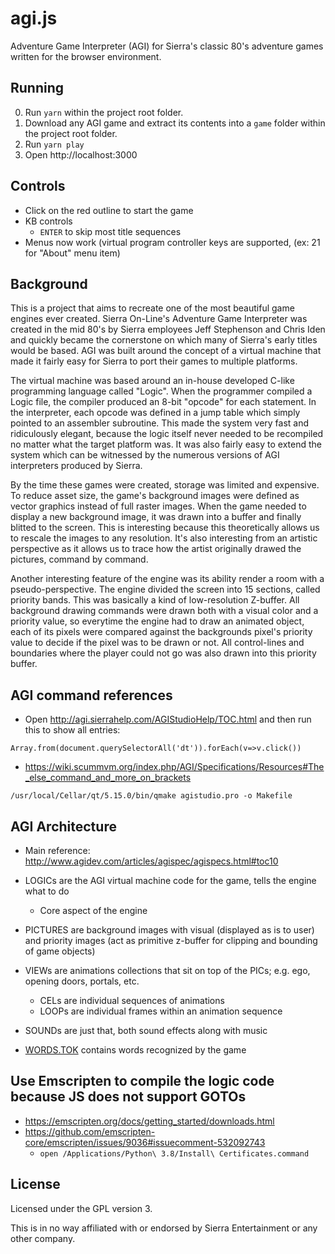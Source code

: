 # agi.js
Adventure Game Interpreter (AGI) for Sierra's classic 80's adventure games written for the browser environment.

## Running

0. Run `yarn` within the project root folder.
1. Download any AGI game and extract its contents into a `game` folder within the project root folder.
2. Run `yarn play`
3. Open http://localhost:3000

## Controls

- Click on the red outline to start the game
- KB controls
    - `ENTER` to skip most title sequences
- Menus now work (virtual program controller keys are supported, (ex: 21 for "About" menu item)

## Background

This is a project that aims to recreate one of the most beautiful game engines ever created.
Sierra On-Line's Adventure Game Interpreter was created in the mid 80's by Sierra employees 
Jeff Stephenson and Chris Iden and quickly became the cornerstone on which many of Sierra's 
early titles would be based. AGI was built around the concept of a virtual machine that made 
it fairly easy for Sierra to port their games to multiple platforms.

The virtual machine was based around an in-house developed C-like programming language called "Logic".
When the programmer compiled a Logic file, the compiler produced an 8-bit "opcode" for each statement.
In the interpreter, each opcode was defined in a jump table which simply pointed to an assembler
subroutine. This made the system very fast and ridiculously elegant, because the logic itself never
needed to be recompiled no matter what the target platform was. It was also fairly easy to extend
the system which can be witnessed by the numerous versions of AGI interpreters produced by Sierra.

By the time these games were created, storage was limited and expensive. To reduce asset size,
the game's background images were defined as vector graphics instead of full raster images. 
When the game needed to display a new background image, it was drawn into a buffer and 
finally blitted to the screen. This is interesting because this theoretically allows us to rescale 
the images to any resolution. It's also interesting from an artistic perspective as it allows us to 
trace how the artist originally drawed the pictures, command by command. 

Another interesting feature of the engine was its ability render a room with a pseudo-perspective.
The engine divided the screen into 15 sections, called priority bands. This was basically a
kind of low-resolution Z-buffer. All background drawing commands were drawn both with a visual color
and a priority value, so everytime the engine had to draw an animated object, each of its pixels were
compared against the backgrounds pixel's priority value to decide if the pixel was to be drawn or not.
All control-lines and boundaries where the player could not go was also drawn into this priority buffer.

## AGI command references

- Open http://agi.sierrahelp.com/AGIStudioHelp/TOC.html and then run this to show all entries:
```
Array.from(document.querySelectorAll('dt')).forEach(v=>v.click())
```

- https://wiki.scummvm.org/index.php/AGI/Specifications/Resources#The_else_command_and_more_on_brackets

```
/usr/local/Cellar/qt/5.15.0/bin/qmake agistudio.pro -o Makefile
```

## AGI Architecture

- Main reference: http://www.agidev.com/articles/agispec/agispecs.html#toc10

- LOGICs are the AGI virtual machine code for the game, tells the engine what to do
    - Core aspect of the engine
- PICTURES are background images with visual (displayed as is to user) and priority images (act as primitive z-buffer for clipping and bounding of game objects)
- VIEWs are animations collections that sit on top of the PICs; e.g. ego, opening doors, portals, etc.
  - CELs are individual sequences of animations
  - LOOPs are individual frames within an animation sequence
- SOUNDs are just that, both sound effects along with music
- [WORDS.TOK](https://wiki.scummvm.org/index.php/AGIWiki/WORDS.TOK) contains words recognized by the game

## Use Emscripten to compile the logic code because JS does not support GOTOs

- https://emscripten.org/docs/getting_started/downloads.html
- https://github.com/emscripten-core/emscripten/issues/9036#issuecomment-532092743
  - `open /Applications/Python\ 3.8/Install\ Certificates.command`

## License

Licensed under the GPL version 3. 

This is in no way affiliated with or endorsed by Sierra Entertainment or any other company.
